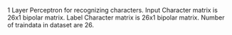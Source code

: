 1 Layer Perceptron for recognizing characters.
Input Character matrix is 26x1 bipolar matrix.
Label Character matrix is 26x1 bipolar matrix.
Number of traindata in dataset are 26.

